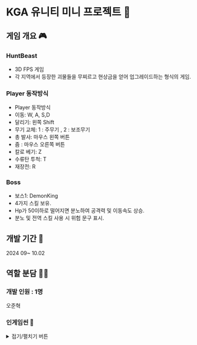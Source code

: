 # KGA 유니티 미니 프로젝트 👥

## 게임 개요 🎮
### HuntBeast
- 3D FPS 게임
- 각 지역에서 등장한 괴물들을 무찌르고 현상금을 얻어 업그레이드하는 형식의 게임.
### Player 동작방식
- Player 동작방식
- 이동: W, A, S,D
- 달리기: 왼쪽 Shift
- 무기 교체: 1 : 주무기 , 2 : 보조무기
- 총 발사: 마우스 왼쪽 버튼
- 줌 : 마우스 오른쪽 버튼
- 칼로 베기: Z
- 수류탄 투척: T
- 재장전: R
### Boss
- 보스1: DemonKing
- 4가지 스킬 보유.
- Hp가 50이하로 떨어지면 분노하여 공격력 및 이동속도 상승.
- 분노 및 전역 스킬 사용 시 위험 문구 표시.
## 개발 기간 📅
2024 09~ 10.02

## 역할 분담 🧑‍💻
### 개발 인원 : 1명
오준혁


### 인게임씬 🔎
<details>
<summary>접기/펼치기 버튼</summary> 
<div markdown="1">

#### 메인 메뉴 씬
![image](https://github.com/user-attachments/assets/2a45b111-9874-4876-a8d6-3b648636aa15)
![image](https://github.com/user-attachments/assets/08421449-d3eb-4282-a217-870bae7f70fe)
![image](https://github.com/user-attachments/assets/9eb9ef64-2f5b-4de3-a95b-d20de1dac402)
![image](https://github.com/user-attachments/assets/04ad4a13-d1ef-46a6-8975-c95d8158ee32)


#### 미션 선택 씬
![image](https://github.com/user-attachments/assets/25c596f6-0e67-4806-ac03-74fb1a68db41)


#### 업그레이드 씬
![image](https://github.com/user-attachments/assets/e4ca7f8a-2060-436d-b471-e4b3d1da034f)


#### 게임 씬
![image](https://github.com/user-attachments/assets/ee296a55-61e6-4d2f-ac51-409b4b678168)




</div>
</details>



